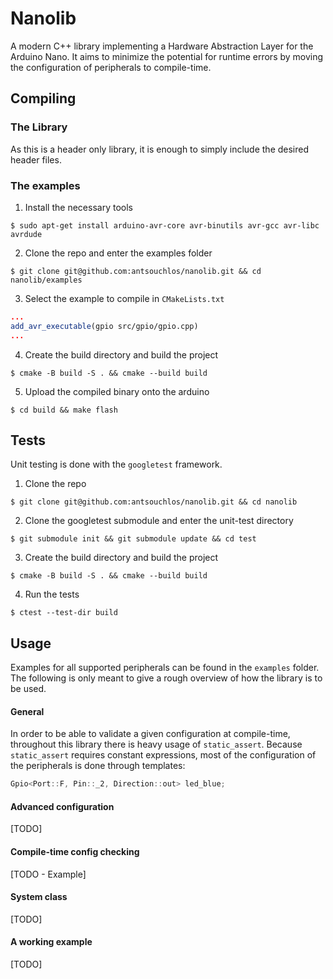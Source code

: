 # Nanolib

A modern C++ library implementing a Hardware Abstraction Layer for the Arduino Nano. It aims to minimize the potential for runtime errors
by moving the configuration of peripherals to compile-time.

## Compiling

### The Library

As this is a header only library, it is enough to simply include the desired header files.

### The examples

1. Install the necessary tools
```shell
$ sudo apt-get install arduino-avr-core avr-binutils avr-gcc avr-libc avrdude 
```

2. Clone the repo and enter the examples folder
```shell
$ git clone git@github.com:antsouchlos/nanolib.git && cd nanolib/examples
```
3. Select the example to compile in `CMakeLists.txt`
```cmake
...
add_avr_executable(gpio src/gpio/gpio.cpp)
...
```

4. Create the build directory and build the project
```shell
$ cmake -B build -S . && cmake --build build
```

5. Upload the compiled binary onto the arduino
```shell
$ cd build && make flash
```

## Tests

Unit testing is done with the `googletest` framework.

1. Clone the repo
```shell
$ git clone git@github.com:antsouchlos/nanolib.git && cd nanolib
```

2. Clone the googletest submodule and enter the unit-test directory
```shell
$ git submodule init && git submodule update && cd test
```

3. Create the build directory and build the project
```shell
$ cmake -B build -S . && cmake --build build
```

4. Run the tests
```shell
$ ctest --test-dir build
```

## Usage

Examples for all supported peripherals can be found in the `examples` folder. The following is only meant to give a rough overview
of how the library is to be used.

#### General

In order to be able to validate a given configuration at compile-time, throughout this library there is heavy usage of
`static_assert`. Because `static_assert` requires constant expressions, most of the configuration of the peripherals is
done through templates:

```c++
Gpio<Port::F, Pin::_2, Direction::out> led_blue;
```

#### Advanced configuration
[TODO]

#### Compile-time config checking
[TODO - Example]

#### System class
[TODO]

#### A working example
[TODO]

